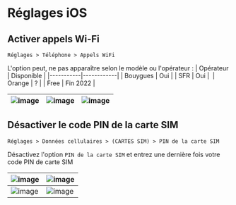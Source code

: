 # Réglages iOS

## Activer appels Wi-Fi 
`Réglages > Téléphone > Appels WiFi`

L'option peut, ne pas apparaître selon le modèle ou l'opérateur : 
| Opérateur | Disponible |
|-----------|------------|
| Bouygues  | Oui        |
| SFR       | Oui        | 
| Orange    | ?          | 
| Free      | Fin 2022   |


| ![image][appels_wifi_1] | ![image][appels_wifi_2] | ![image][appels_wifi_3] |
|-------------------------|-------------------------|-------------------------|

<!-- Sources -->
[appels_wifi_1]:https://user-images.githubusercontent.com/70631622/169761654-86e23530-0faf-4277-9683-910add1d54d6.png
[appels_wifi_2]:https://user-images.githubusercontent.com/70631622/169762815-3b8a1924-065f-406a-b942-9c0b0cf75a25.png
[appels_wifi_3]:https://user-images.githubusercontent.com/70631622/169759631-b2d2fad0-d46b-4257-9702-75624857df7d.png

## Désactiver le code PIN de la carte SIM

`Réglages > Données cellulaires > (CARTES SIM) > PIN de la carte SIM` 

Désactivez l'option `PIN de la carte SIM` et entrez une dernière fois votre code PIN de carte SIM 

| ![image][code_sim_1] | ![image][code_sim_2] | 
|----------------------|----------------------|
| ![image][code_sim_3] | ![image][code_sim_4] |

<!-- Sources -->
[code_sim_1]:https://user-images.githubusercontent.com/70631622/186919012-d893a7b2-24f6-42f6-bda2-30b802a59b16.png
[code_sim_2]:https://user-images.githubusercontent.com/70631622/186919004-65d7cef7-e613-4227-8a71-d5a6381ebca9.png
[code_sim_3]:https://user-images.githubusercontent.com/70631622/186919009-145a71fa-2e60-419a-9bfb-cd0b0af98ba5.png
[code_sim_4]:https://user-images.githubusercontent.com/70631622/186919011-b72f7f9d-d03c-444d-b8f5-07e852ea85eb.png
